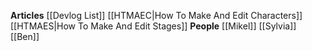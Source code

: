 **Articles**
[[Devlog List]]
[[HTMAEC|How To Make And Edit Characters]]
[[HTMAES|How To Make And Edit Stages]]
**People**
[[Mikel]]
[[Sylvia]]
[[Ben]]